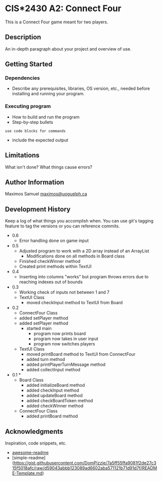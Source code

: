 # CIS*2430 A2: Connect Four

This is a Connect Four game meant for two players.

## Description

An in-depth paragraph about your project and overview of use.

## Getting Started

### Dependencies

* Describe any prerequisites, libraries, OS version, etc., needed before installing and running your program.



### Executing program

* How to build and run the program
* Step-by-step bullets
```
use code blocks for commands
```
* include the expected output

## Limitations

What isn't done? What things cause errors?  

## Author Information

Maximos Samuel
maximos@uoguelph.ca

## Development History

Keep a log of what things you accomplish when.  You can use git's tagging feature to tag the versions or you can reference commits.

* 0.6
    * Error handling done on game input
* 0.5
    * Adjusted program to work with a 2D array instead of an ArrayList
        * Modifications done on all methods in Board class
    * Finished checkWinner method
    * Created print methods within TextUI
* 0.4
    * Inserting into columns "works" but program throws errors due to reaching indexes out of bounds
* 0.3
    * Working check of inputs not between 1 and 7
    * TextUI Class
        * moved checkInput method to TextUI from Board
* 0.2
    * ConnectFour Class
    * added setPlayer method
    * added setPlayer method
        * started main
            * program now prints board
            * program now takes in user input
            * program now switches players
    * TextUI Class
        * moved printBoard method to TextUI from ConnectFour
        * added turn method
        * added printPlayerTurnMessage method
        * added collectInput method
* 0.1
    * 
    * Board Class
        * added initializeBoard method
        * added checkInput method
        * added updateBoard method
        * added checkBoardToken method
        * added checkWinner method  
    * ConnectFour Class
        * added printBoard method
    

## Acknowledgments

Inspiration, code snippets, etc.
* [awesome-readme](https://github.com/matiassingers/awesome-readme)
* [simple-readme] (https://gist.githubusercontent.com/DomPizzie/7a5ff55ffa9081f2de27c315f5018afc/raw/d59043abbb123089ad6602aba571121b71d91d7f/README-Template.md)



